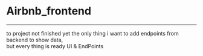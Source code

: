 # Airbnb_frontend
---



to project not finished yet the only thing i want to add endpoints from backend to show data, <br/>
but every thing is ready UI & EndPoints
